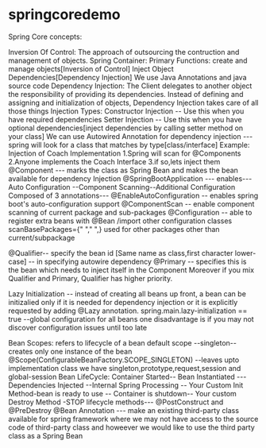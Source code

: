 # springcoredemo
Spring Core concepts:

Inversion Of Control:
   The approach of outsourcing the contruction and management of objects.
Spring Container:
   Primary Functions: create and manage objects[Inversion of Control]
   Inject Object Dependencies[Dependency Injection]
We use Java Annotations and java source code
Dependency Injection: The Client delegates to another object the responsibility of providing its dependencies.
Instead of defining and assigning and initialization of objects, Dependency Injection takes care of all those things
Injection Types: 
Constructor Injection -- Use this when you have required dependencies
Setter Injection -- Use this when you have optional dependencies[inject dependencies by calling setter method on your class]
We can use Autowired Annotation for dependency injection --- spring will look for a class that matches by type[class/interface]
Example:  Injection of Coach Implementation
           1.Spring will scan for @Components
          2.Anyone implements the Coach Interface
          3.if so,lets inject them
@Component --- marks the class as Spring Bean and makes the bean available for dependency Injection
@SpringBootApplication --- enables--- Auto Configuration --Component Scanning--Additional Configuration
                       Composed of 3 annotations--- 
                        @EnableAutoConfiguration -- enables spring boot's auto-configuration support
                        @ComponentScan -- enable component scanning of current package and sub-packages
                       @Configuration -- able to register extra beans with @Bean /import other configuration classes
scanBasePackages={" "," ",} used for other packages other than current/subpackage

@Qualifier-- specify the bean id [Same name as class,first character lower-case] -- in specifying autowire dependency
@Primary -- specifies this is the bean which needs to inject itself in the Component
Moreover if you mix Qualifier and Primary, Qualifier has higher priority.

Lazy Initialization -- instead of creating all beans up front, a bean can be initizalied only if it is needed for dependency injection or it is explicitly requested by adding @Lazy annotation.
spring.main.lazy-initialization == true --global configuration for all beans 
one disadvantage is if you may not discover configuration issues until too late


Bean Scopes:
   refers to lifecycle of a bean
   default scope --singleton-- creates only one instance of the bean
   @Scope(ConfigurableBeanFactory.SCOPE_SINGLETON) --leaves upto implementation class
   we have singleton,prototype,request,session and global-session
   Bean LifeCycle:
       Container Started-- Bean Instantiated --- Dependencies Injected --Internal Spring Processing -- Your Custom Init Method-bean is ready to use -- Container is shutdown-- Your custom Destroy Method -STOP
      lifecycle methods--- @PostConstruct and @PreDestroy
   @Bean Annotation --- make an existing third-party class available for spring framework where we may not have access to the source code of third-party class and howeever we would like to use the third party class as a Spring Bean
   


